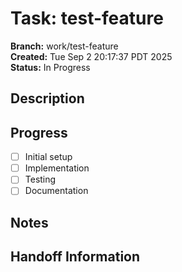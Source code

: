 # Task: test-feature

**Branch:** work/test-feature  
**Created:** Tue Sep  2 20:17:37 PDT 2025  
**Status:** In Progress  

## Description
<!-- Describe what this task involves -->

## Progress
- [ ] Initial setup
- [ ] Implementation
- [ ] Testing
- [ ] Documentation

## Notes
<!-- Add notes, decisions, and context here -->

## Handoff Information
<!-- Information for the next Claude or developer -->

